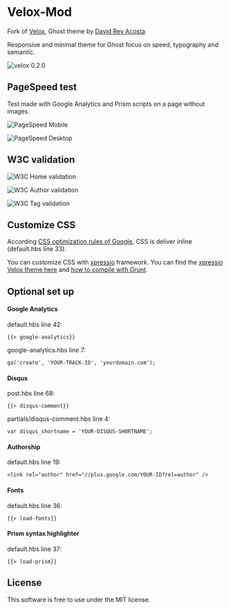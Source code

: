 # Velox-Mod

Fork of [Velox](https://github.com/dreyacosta/velox), Ghost theme by [David Rey Acosta](http://dreyacosta.com)

Responsive and minimal theme for Ghost focus on speed, typography and semantic.

![velox 0.2.0](https://raw.githubusercontent.com/dreyacosta/velox/ghost-0.5.0/screenshots/velox-0.2.0-preview.jpg)

## PageSpeed test
Test made with Google Analytics and Prism scripts on a page without images.

![PageSpeed Mobile](https://raw.githubusercontent.com/dreyacosta/velox/ghost-0.5.0/screenshots/pagespeed-mobile.jpg)

![PageSpeed Desktop](https://raw.githubusercontent.com/dreyacosta/velox/ghost-0.5.0/screenshots/pagespeed-desktop.jpg)

## W3C validation

![W3C Home validation](https://raw.githubusercontent.com/dreyacosta/velox/ghost-0.5.0/screenshots/w3c-markup-home.jpg)

![W3C Author validation](https://raw.githubusercontent.com/dreyacosta/velox/ghost-0.5.0/screenshots/w3c-markup-author.jpg)

![W3C Tag validation](https://raw.githubusercontent.com/dreyacosta/velox/ghost-0.5.0/screenshots/w3c-markup-tag.jpg)

## Customize CSS
According [CSS optimization rules of Google](https://developers.google.com/speed/docs/insights/OptimizeCSSDelivery), CSS is deliver inline (default.hbs line 33).

You can customize CSS with [xpressio](https://github.com/dreyacosta/xpressio) framework. You can find the [xpressio Velox theme here](https://github.com/dreyacosta/xpressio/tree/master/source/themes/velox) and [how to compile with Grunt](https://github.com/dreyacosta/xpressio#build-your-theme).

## Optional set up

#### Google Analytics
default.hbs line 42:
```
{{> google-analytics}}
```
google-analytics.hbs line 7:
```
ga('create', 'YOUR-TRACK-ID', 'yourdomain.com');
```

#### Disqus
post.hbs line 68:
```
{{> disqus-comment}}
```
partials/disqus-comment.hbs line 4:
```
var disqus_shortname = 'YOUR-DISQUS-SHORTNAME';
```

#### Authorship
default.hbs line 19:
```
<link rel="author" href="//plus.google.com/YOUR-ID?rel=author" />
```

#### Fonts
default.hbs line 36:
```
{{> load-fonts}}
```

#### Prism syntax highlighter
default.hbs line 37:
```
{{> load-prism}}
```

## License
This software is free to use under the MIT license.
